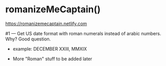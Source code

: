 # romanizeMeCaptain()
https://romanizemecaptain.netlify.com

#1 — Get US date format with roman numerals instead of arabic numbers. Why? Good question.
* example: DECEMBER XXIII, MMXIX

* More "Roman" stuff to be added later

